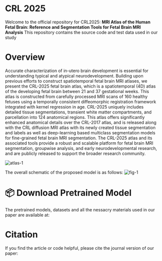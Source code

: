 # CRL 2025

Welcome to the official repository for CRL2025: 
**MRI Atlas of the Human Fetal Brain: Reference
and Segmentation Tools for Fetal Brain MRI Analysis**
This repository contains the source code and test data used in our study



# Overview
Accurate characterization of in-utero brain development is essential for understanding typical and atypical neurodevelopment. Building upon previous efforts to construct spatiotemporal fetal brain MRI atlases, we present the CRL-2025 fetal brain atlas, which is a spatiotemporal (4D) atlas of the developing fetal brain between 21 and 37 gestational weeks. This atlas is constructed from carefully processed MRI scans of 160 healthy fetuses using a temporally consistent diffeomorphic registration framework integrated with kernel regression in age. CRL-2025 uniquely includes detailed tissue segmentations, transient white matter compartments, and parcellation into 124 anatomical regions. This atlas offers significantly enhanced anatomical details over the CRL-2017 atlas, and is released along with the CRL diffusion MRI atlas with its newly created tissue segmentation and labels as well as deep-learning based multiclass segmentation models for fine-grained fetal brain MRI segmentation. The CRL-2025 atlas and its associated tools provide a robust and scalable platform for fetal brain MRI segmentation, groupwise analysis, and early neurodevelopmental research, and are publicly released to support the broader research community.

![atlas-1](https://github.com/user-attachments/assets/8105f137-6fd5-41be-9ed1-c393a4ce0f26)


The overall schematic of the proposed model is as follows:
![fig-1](https://github.com/user-attachments/assets/60d43cbd-b2d4-431a-bcc8-f07f92f7f651)



# 📦 Download Pretrained Model
The pretrained models, datasets and all the nessacry materials used in our paper are available at: 

# Citation
If you find the article or code helpful, please cite the journal version of our paper:
